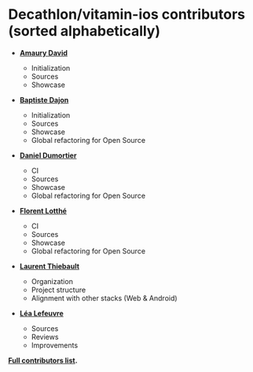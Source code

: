 # Decathlon/vitamin-ios contributors (sorted alphabetically)

- **[Amaury David](https://github.com/amaurydavid)**

  - Initialization
  - Sources
  - Showcase

- **[Baptiste Dajon](https://github.com/baptistedajon)**

  - Initialization
  - Sources
  - Showcase
  - Global refactoring for Open Source

- **[Daniel Dumortier](https://github.com/daniel-dumortier)**

  - CI
  - Sources
  - Showcase
  - Global refactoring for Open Source

- **[Florent Lotthé](https://github.com/florentlotthepro)**

  - CI
  - Sources
  - Showcase
  - Global refactoring for Open Source

- **[Laurent Thiebault](https://github.com/lauthieb)**

  - Organization
  - Project structure
  - Alignment with other stacks (Web & Android)

- **[Léa Lefeuvre](https://github.com/LLE17755)**

  - Sources
  - Reviews
  - Improvements

**[Full contributors list](https://github.com/Decathlon/vitamin-ios/contributors).**
